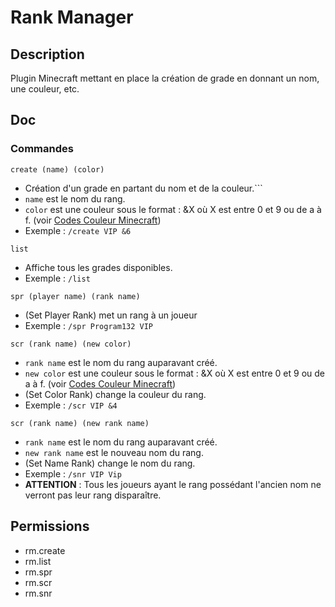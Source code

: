 # Rank Manager

## Description

Plugin Minecraft mettant en place la création de grade en donnant un nom, une couleur, etc.

## Doc
### Commandes

`create (name) (color)`
- Création d'un grade en partant du nom et de la couleur.```
- `name` est le nom du rang.
- `color` est une couleur sous le format : &X où X est entre 0 et 9 ou de a à f.
(voir [Codes Couleur Minecraft](https://htmlcolorcodes.com/fr/codes-couleur-minecraft/))
- Exemple : `/create VIP &6`

`list`
- Affiche tous les grades disponibles.
- Exemple : `/list`

`spr (player name) (rank name)`
- (Set Player Rank) met un rang à un joueur
- Exemple : `/spr Program132 VIP`

`scr (rank name) (new color)`
- `rank name` est le nom du rang auparavant créé.
- `new color` est une couleur sous le format : &X où X est entre 0 et 9 ou de a à f.
  (voir [Codes Couleur Minecraft](https://htmlcolorcodes.com/fr/codes-couleur-minecraft/))
- (Set Color Rank) change la couleur du rang.
- Exemple : `/scr VIP &4`

`scr (rank name) (new rank name)`
- `rank name` est le nom du rang auparavant créé.
- `new rank name` est le nouveau nom du rang.
- (Set Name Rank) change le nom du rang.
- Exemple : `/snr VIP Vip`
- **ATTENTION** : Tous les joueurs ayant le rang possédant l'ancien nom ne verront pas leur rang disparaître.

## Permissions

- rm.create
- rm.list
- rm.spr
- rm.scr
- rm.snr